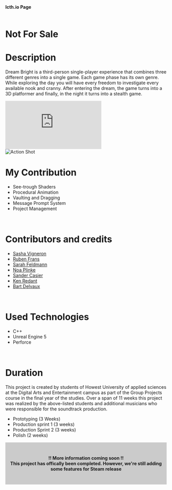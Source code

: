 
<script>
    import {FaItchIo} from 'svelte-icons/fa';
</script>

<style>
    #myFrame { width:100%; height:400px; }
</style>


<div class="socials flex  " style="padding-bottom:20px;">
     <b style="padding-right:20px; padding-top:5px">Icth.io Page</b>
    <span>
        <a href="https://gillianassi.itch.io/dream-bright" target="_blank" rel="no-referrer"><FaItchIo />
        </a>
    </span>
</div>


# Not For Sale


<div id="markdownBody">
    <div class="grid-container grid-centered-container reversed-col-content">
        <div>
            <h1 class="title">Description</h1>
            <p>
            Dream Bright is a third-person single-player experience that combines three different genres into a single game. Each game phase has its own genre. While exploring the day you will have every freedom to investigate every available nook and cranny. After entering the dream, the game turns into a 3D platformer and finally, in the night it turns into a stealth game.
            </p>
        </div>
        <iframe title="vimeo-player" class="frame" src="https://www.youtube.com/embed/_5Rmg-rEE2k" frameborder="0" allowfullscreen></iframe>
    </div>
    <div class="grid-container grid-centered-container">
        <img class="rounded-3xl shadow-xl"  src="https://ik.imagekit.io/gillianassi/Projects/Dream_Bright/DreamBrightLogo_UnLgfb8gM.png?ik-sdk-version=javascript-1.4.3&updatedAt=1674940742632" alt="Action Shot"  width="auto" />
        <div>
            <h1 class="title">My Contribution</h1>
            <div>
                <ul class="list-disc marker:text-purple-300 pl-10">
                    <li>See-trough Shaders</li>
                    <li>Procedural Animation</li>
                    <li>Vaulting and Dragging</li>
                    <li>Message Prompt System</li>
                    <li>Project Management</li>
                </ul>
            </div>
        </div>
    </div>
</div>
<br>

# Contributors and credits
<div>
    <ul class="list-disc marker:text-purple-300 pl-10">
        <li><a class="text-gPrimaryColor" target="_blank" rel="no-referrer" href="https://www.sashavigneron.com/">Sasha Vigneron</a></li>
        <li><a class="text-gPrimaryColor" target="_blank" rel="no-referrer" href="https://www.rubenfrans.com/">Ruben Frans</a></li>
        <li><a class="text-gPrimaryColor" target="_blank" rel="no-referrer" href="https://www.artstation.com/sarah_feldmann">Sarah Feldmann</a></li>
        <li><a class="text-gPrimaryColor" target="_blank" rel="no-referrer" href="https://www.artstation.com/noaplinke">Noa Plinke</a></li>
        <li><a class="text-gPrimaryColor" target="_blank" rel="no-referrer" href="https://www.artstation.com/sandercasier">Sander Casier</a></li>
        <li> <a class="text-gPrimaryColor" target="_blank" rel="no-referrer" href="https://redantken.myportfolio.com/">Ken Redant</a></li>
        <li> <a class="text-gPrimaryColor" target="_blank" rel="no-referrer" href="https://soundcloud.com/bart-delvaux-911657934">Bart Delvaux</a></li>
    </ul>
</div>

<br>

# Used Technologies
<div>
    <ul class="list-disc marker:text-purple-300 pl-10">
        <li>C++</li>
        <li>Unreal Engine 5</li>
        <li>Perforce</li>
    </ul>
</div>

<br>

# Duration
This project is created by students of Howest University of applied sciences at the Digital Arts and Entertainment campus as part of the Group Projects course in the final year of the studies. Over a span of 11 weeks this project was realized by the above-listed students and additional musicians who were responsible for the soundtrack production.<br>
<ul class="list-disc marker:text-purple-300 pl-10 pt-4">
    <li>Prototyping (3 Weeks)</li>
    <li>Production sprint 1 (3 weeks)</li>
    <li>Production Sprint 2 (3 weeks)</li>
    <li>Polish (2 weeks)</li>
</ul>


<div  style="background-color:rgba(0, 0, 0, 0.2); text-align:center; vertical-align: middle; padding:40px 0;">
    <div class="text-align: center">
        <b>!! More information coming soon !!</b>
    </div>
    <div class="text-align: center" >
        <b>This project has offically been completed. However, we're still adding some features for Steam release</b>  <br> 
    </div>
</div>